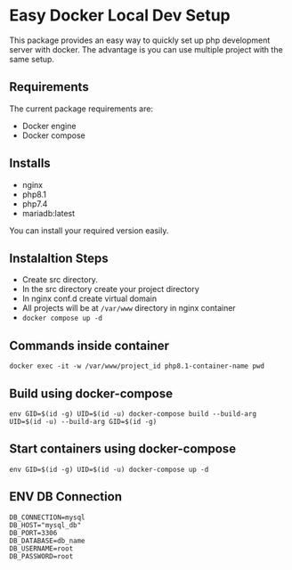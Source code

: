 # Easy Docker Local Dev Setup

This package provides an easy way to quickly set up php development server with docker. The advantage is you can use multiple project with the same setup. 


## Requirements

The current package requirements are:

- Docker engine
- Docker compose

## Installs

- nginx
- php8.1
- php7.4
- mariadb:latest

You can install your required version easily.

## Instalaltion Steps

- Create src directory.
- In the src directory create your project directory
- In nginx conf.d create virtual domain
- All projects will be at `/var/www` directory in nginx container
- `docker compose up -d`

## Commands inside container
```
docker exec -it -w /var/www/project_id php8.1-container-name pwd
```

## Build using docker-compose
```
env GID=$(id -g) UID=$(id -u) docker-compose build --build-arg UID=$(id -u) --build-arg GID=$(id -g)
```
## Start containers using docker-compose
```
env GID=$(id -g) UID=$(id -u) docker-compose up -d
```

## ENV DB Connection
```
DB_CONNECTION=mysql
DB_HOST="mysql_db"
DB_PORT=3306
DB_DATABASE=db_name
DB_USERNAME=root
DB_PASSWORD=root
```